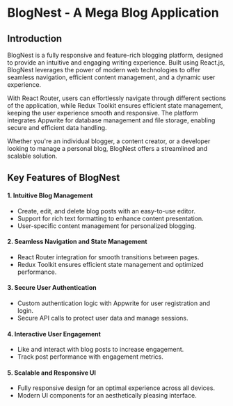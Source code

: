 # BlogNest - A Mega Blog Application

## Introduction

BlogNest is a fully responsive and feature-rich blogging platform, designed to provide an intuitive and engaging writing experience. Built using React.js, BlogNest leverages the power of modern web technologies to offer seamless navigation, efficient content management, and a dynamic user experience.

With React Router, users can effortlessly navigate through different sections of the application, while Redux Toolkit ensures efficient state management, keeping the user experience smooth and responsive. The platform integrates Appwrite for database management and file storage, enabling secure and efficient data handling.

Whether you're an individual blogger, a content creator, or a developer looking to manage a personal blog, BlogNest offers a streamlined and scalable solution.

## Key Features of BlogNest
#### 1. Intuitive Blog Management
* Create, edit, and delete blog posts with an easy-to-use editor.
* Support for rich text formatting to enhance content presentation.
* User-specific content management for personalized blogging.
  
#### 2. Seamless Navigation and State Management
* React Router integration for smooth transitions between pages.
* Redux Toolkit ensures efficient state management and optimized performance.
  
#### 3. Secure User Authentication
* Custom authentication logic with Appwrite for user registration and login.
* Secure API calls to protect user data and manage sessions.
  
#### 4. Interactive User Engagement
* Like and interact with blog posts to increase engagement.
* Track post performance with engagement metrics.
  
#### 5. Scalable and Responsive UI
* Fully responsive design for an optimal experience across all devices.
* Modern UI components for an aesthetically pleasing interface.
